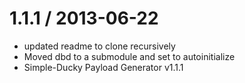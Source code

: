 
1.1.1 / 2013-06-22 
==================

  * updated readme to clone recursively
  * Moved dbd to a submodule and set to autoinitialize
  * Simple-Ducky Payload Generator v1.1.1
